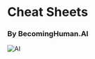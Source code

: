 # Cheat Sheets 
### By BecomingHuman.AI

 <img align="center" alt="AI" src="https://github.com/aibits-dxb/Truffle/blob/main/Ganache/CheatSheets/Title.png" />




